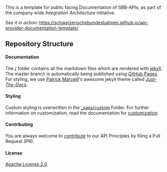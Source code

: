 This is a template for public facing Documentation of SBB-APIs, as part of the company wide *Integration Architecture* initiative. 

*See it in action:* https://schweizerischebundesbahnen.github.io/api-provider-documentation-template/

## Repository Structure

#### Documentation
The [/](/) folder contains all the markdown files which are rendered with [jekyll](https://jekyllrb.com). 
The master branch is automatically being published using [GitHub Pages](https://pages.github.com). 
For styling, we use [Patrick Marceill](https://github.com/pmarsceill)'s awesome jekyll theme called 
*[Just-The-Docs](https://github.com/pmarsceill/just-the-docs)*.

#### Styling
Custom styling is overwritten in the [_sass/custom](/_sass/custom) Folder. For further information on customization, 
read the documentation for [customization](https://pmarsceill.github.io/just-the-docs/docs/customization/).

#### Contributing
You are always welcome to [contribute](/CONTRIBUTING.md) to our API Principles by filing a Pull Request (PR).

#### License
[Apache License 2.0](/LICENSE)

